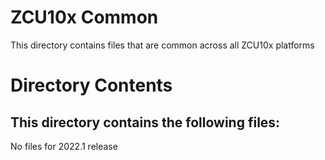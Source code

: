 # ZCU10x Common

This directory contains files that are common across all ZCU10x platforms

# Directory Contents

This directory contains the following files:
--------------------------------------------
No files for 2022.1 release
